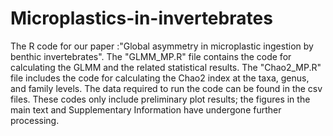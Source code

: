 # Microplastics-in-invertebrates
The R code for our paper :"Global asymmetry in microplastic ingestion by benthic invertebrates".
The "GLMM_MP.R" file contains the code for calculating the GLMM and the related statistical results. The "Chao2_MP.R" file includes the code for calculating the Chao2 index at the taxa, genus, and family levels. The data required to run the code can be found in the csv files. These codes only include preliminary plot results; the figures in the main text and Supplementary Information have undergone further processing.
